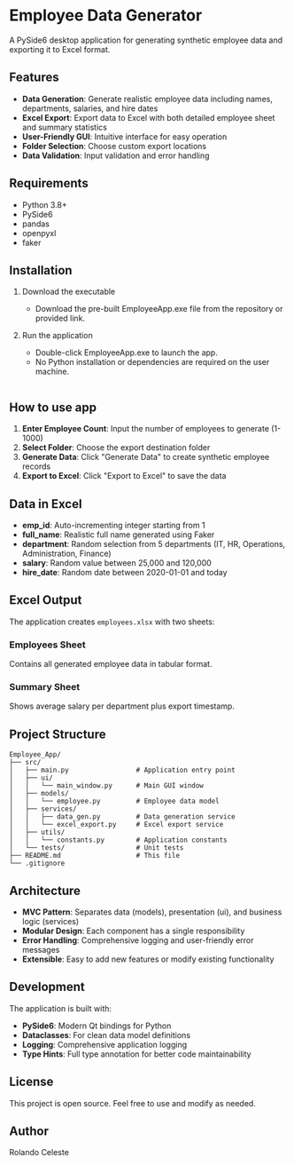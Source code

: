 # Employee Data Generator

A PySide6 desktop application for generating synthetic employee data and exporting it to Excel format.

## Features

- **Data Generation**: Generate realistic employee data including names, departments, salaries, and hire dates
- **Excel Export**: Export data to Excel with both detailed employee sheet and summary statistics
- **User-Friendly GUI**: Intuitive interface for easy operation
- **Folder Selection**: Choose custom export locations
- **Data Validation**: Input validation and error handling

## Requirements

- Python 3.8+
- PySide6
- pandas
- openpyxl
- faker

## Installation 

1. Download the executable
    - Download the pre-built EmployeeApp.exe file from the repository or provided link.

2. Run the application
    - Double-click EmployeeApp.exe to launch the app.
    - No Python installation or dependencies are required on the user machine.
   ```

## How to use app

1. **Enter Employee Count**: Input the number of employees to generate (1-1000)
2. **Select Folder**: Choose the export destination folder
3. **Generate Data**: Click "Generate Data" to create synthetic employee records
4. **Export to Excel**: Click "Export to Excel" to save the data

## Data in Excel

- **emp_id**: Auto-incrementing integer starting from 1
- **full_name**: Realistic full name generated using Faker
- **department**: Random selection from 5 departments (IT, HR, Operations, Administration, Finance)
- **salary**: Random value between 25,000 and 120,000
- **hire_date**: Random date between 2020-01-01 and today

## Excel Output

The application creates `employees.xlsx` with two sheets:

### Employees Sheet
Contains all generated employee data in tabular format.

### Summary Sheet
Shows average salary per department plus export timestamp.

## Project Structure

```
Employee_App/
├── src/
│   ├── main.py                 # Application entry point
│   ├── ui/
│   │   └── main_window.py      # Main GUI window
│   ├── models/
│   │   └── employee.py         # Employee data model
│   ├── services/
│   │   ├── data_gen.py         # Data generation service
│   │   └── excel_export.py     # Excel export service
│   ├── utils/
│   │   └── constants.py        # Application constants
│   └── tests/                  # Unit tests
├── README.md                   # This file
└── .gitignore
```

## Architecture

- **MVC Pattern**: Separates data (models), presentation (ui), and business logic (services)
- **Modular Design**: Each component has a single responsibility
- **Error Handling**: Comprehensive logging and user-friendly error messages
- **Extensible**: Easy to add new features or modify existing functionality

## Development

The application is built with:
- **PySide6**: Modern Qt bindings for Python
- **Dataclasses**: For clean data model definitions
- **Logging**: Comprehensive application logging
- **Type Hints**: Full type annotation for better code maintainability

## License

This project is open source. Feel free to use and modify as needed.

## Author

Rolando Celeste